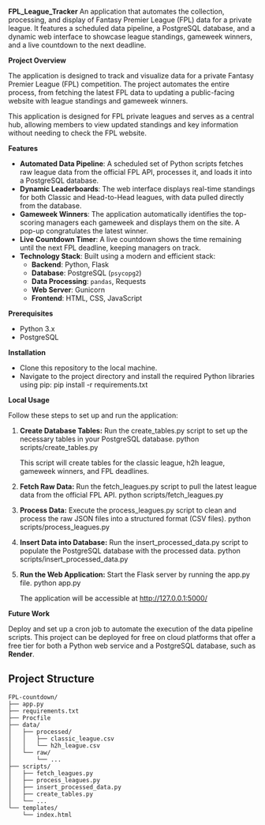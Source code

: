 **FPL_League_Tracker**
An application that automates the collection, processing, and display of Fantasy Premier League (FPL) data for a private league. It features a scheduled data pipeline, a PostgreSQL database, and a dynamic web interface to showcase league standings, gameweek winners, and a live countdown to the next deadline.


**Project Overview**

The application is designed to track and visualize data for a private Fantasy Premier League (FPL) competition. The project automates the entire process, from fetching the latest FPL data to updating a public-facing website with league standings and gameweek winners.

This application is designed for FPL private leagues and serves as a central hub, allowing members to view updated standings and key information without needing to check the FPL website.


**Features**

- **Automated Data Pipeline**: A scheduled set of Python scripts fetches raw league data from the official FPL API, processes it, and loads it into a PostgreSQL database.
- **Dynamic Leaderboards**: The web interface displays real-time standings for both Classic and Head-to-Head leagues, with data pulled directly from the database.
- **Gameweek Winners**: The application automatically identifies the top-scoring managers each gameweek and displays them on the site. A pop-up congratulates the latest winner.
- **Live Countdown Timer**: A live countdown shows the time remaining until the next FPL deadline, keeping managers on track.
- **Technology Stack**: Built using a modern and efficient stack:
    - **Backend**: Python, Flask
    - **Database**: PostgreSQL (`psycopg2`)
    - **Data Processing**: `pandas`, Requests
    - **Web Server**: Gunicorn
    - **Frontend**: HTML, CSS, JavaScript


 
**Prerequisites**
- Python 3.x
- PostgreSQL


**Installation**
- Clone this repository to the local machine.
- Navigate to the project directory and install the required Python libraries using pip:
pip install -r requirements.txt

**Local Usage**

Follow these steps to set up and run the application:

1. **Create Database Tables:** Run the create_tables.py script to set up the necessary tables in your PostgreSQL database.
   python scripts/create_tables.py
   
   This script will create tables for the classic league, h2h league, gameweek winners, and FPL deadlines.

2. **Fetch Raw Data:** Run the fetch_leagues.py script to pull the latest league data from the official FPL API.
   python scripts/fetch_leagues.py

3. **Process Data:** Execute the process_leagues.py script to clean and process the raw JSON files into a structured format (CSV files).
   python scripts/process_leagues.py

4. **Insert Data into Database:** Run the insert_processed_data.py script to populate the PostgreSQL database with the processed data.
   python scripts/insert_processed_data.py

5. **Run the Web Application:** Start the Flask server by running the app.py file.
   python app.py
   
   The application will be accessible at http://127.0.0.1:5000/



**Future Work**

Deploy and set up a cron job to automate the execution of the data pipeline scripts. This project can be deployed for free on cloud platforms that offer a free tier for both a Python web service and a PostgreSQL database, such as **Render**. 

## Project Structure
```text
FPL-countdown/
├── app.py
├── requirements.txt
├── Procfile
├── data/
│   ├── processed/
│   │   ├── classic_league.csv
│   │   └── h2h_league.csv
│   └── raw/
│       └── ...
├── scripts/
│   ├── fetch_leagues.py
│   ├── process_leagues.py
│   ├── insert_processed_data.py
│   ├── create_tables.py
│   └── ...
└── templates/
    └── index.html





